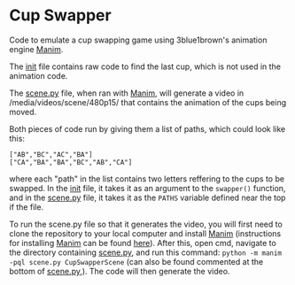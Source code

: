 # Cup Swapper
Code to emulate a cup swapping game using 3blue1brown's animation engine [Manim](https://www.github.com/3b1b/manim/). 

The [init](__init__.py) file contains raw code to find the last cup, which is not used in the animation code.

The [scene.py](scene.py) file, when ran with [Manim](https://www.github.com/3b1b/manim/), will generate a video in /media/videos/scene/480p15/ that contains the animation of the cups being moved.

Both pieces of code run by giving them  a list of paths, which could look like this:

    ["AB","BC","AC","BA"]
    ["CA","BA","BA","BC","AB","CA"]
   
   where each "path" in the list contains two letters reffering to the cups to be swapped. In the [init](__init__.py) file, it takes it as an argument to the `swapper()` function, and in the [scene.py](scene.py) file, it takes it as the `PATHS` variable defined near the top if the file.

To run the scene.py file so that it generates the video, you will first need to clone the repository to your local computer and install [Manim](https://www.github.com/3b1b/manim/) (instructions for installing [Manim](https://www.github.com/3b1b/manim/) can be found [here](https://docs.manim.community/en/stable/installation.html)). After this, open  cmd, navigate to the directory containing [scene.py](scene.py), and run this command: `python -m manim -pql scene.py CupSwapperScene` (can also be found commented at the bottom of [scene.py](scene.py),). The code will then generate the video.

